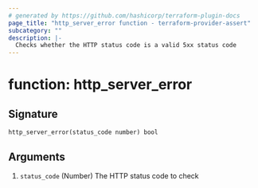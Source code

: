 ```yaml
---
# generated by https://github.com/hashicorp/terraform-plugin-docs
page_title: "http_server_error function - terraform-provider-assert"
subcategory: ""
description: |-
  Checks whether the HTTP status code is a valid 5xx status code
---
```


# function: http_server_error





## Signature

<!-- signature generated by tfplugindocs -->
```text
http_server_error(status_code number) bool
```

## Arguments

<!-- arguments generated by tfplugindocs -->
1. `status_code` (Number) The HTTP status code to check

